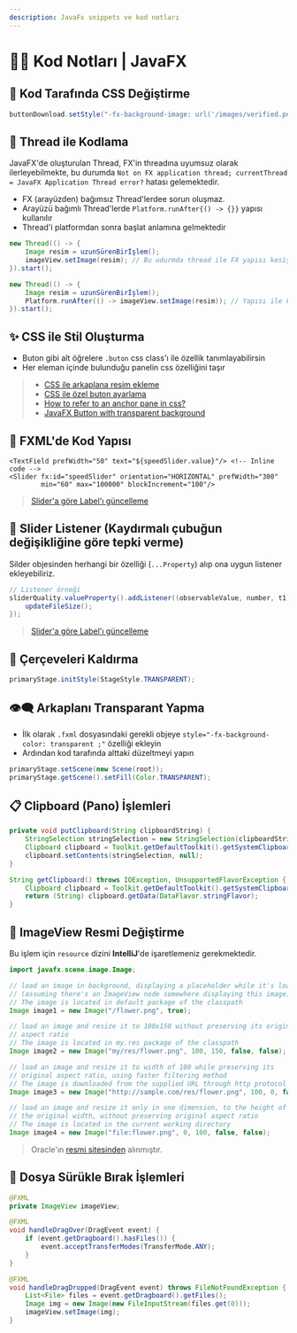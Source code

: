 ```yaml
---
description: JavaFx snippets ve kod notları
---
```


# 👨‍💻 Kod Notları  \| JavaFX

## 🎨 Kod Tarafında CSS Değiştirme

```java
buttonDownload.setStyle("-fx-background-image: url('/images/verified.png')");
```

## 🚧 Thread ile Kodlama

JavaFX'de oluşturulan Thread, FX'in threadına uyumsuz olarak ilerleyebilmekte, bu durumda `Not on FX application thread; currentThread = JavaFX Application Thread error?` hatası gelemektedir.

* FX \(arayüzden\) bağımsız Thread'lerdee sorun oluşmaz.
* Arayüzü bağımlı Thread'lerde `Platform.runAfter{() -> {}}` yapısı kullanılır
* Thread'i platformdan sonra başlat anlamına gelmektedir

```java
new Thread(() -> {
    Image resim = uzunSürenBirİşlem();
    imageView.setImage(resim); // Bu udurmda thread ile FX yapısı kesişir ve hata verir
}).start();

new Thread(() -> {
    Image resim = uzunSürenBirİşlem();
    Platform.runAfter(() -> imageView.setImage(resim)); // Yapısı ile FX hazır olduktan sonra işlem yapılır
}).start();
```

## ✨ CSS ile Stil Oluşturma

* Buton gibi alt öğrelere `.buton` css class'ı ile özellik tanımlayabilirsin
* Her eleman içinde bulunduğu panelin css özelliğini taşır

> * [CSS ile arkaplana resim ekleme](https://stackoverflow.com/questions/9738146/javafx-how-to-set-scene-background-image)
> * [CSS ile özel buton ayarlama](https://stackoverflow.com/questions/10518458/javafx-create-custom-button-with-image)
> * [How to refer to an anchor pane in css?](https://stackoverflow.com/a/28751561/9770490)
> * [JavaFX Button with transparent background](https://stackoverflow.com/a/36566444/9770490)

## 🧱 FXML'de Kod Yapısı

```markup
<TextField prefWidth="50" text="${speedSlider.value}"/> <!-- Inline code -->
<Slider fx:id="speedSlider" orientation="HORIZONTAL" prefWidth="300"
        min="60" max="100000" blockIncrement="100"/>
```

> [Slider'a göre Label'ı güncelleme](https://stackoverflow.com/a/40053895/9770490)

## 🍢 Slider Listener \(Kaydırmalı çubuğun değişikliğine göre tepki verme\)

Silder objesinden herhangi bir özelliği \(`...Property`\) alıp ona uygun listener ekleyebiliriz.

```java
// Listener örneği
sliderQuality.valueProperty().addListener((observableValue, number, t1) -> {
    updateFileSize();
});
```

> [Slider'a göre Label'ı güncelleme](https://stackoverflow.com/a/40053895/9770490)

## 🔳 Çerçeveleri Kaldırma

```java
primaryStage.initStyle(StageStyle.TRANSPARENT);
```

## 👁‍🗨 Arkaplanı Transparant Yapma

* İlk olarak `.fxml` dosyasındaki gerekli objeye `style="-fx-background-color: transparent ;"` özelliği ekleyin
* Ardından kod tarafında alttaki düzeltmeyi yapın

```java
primaryStage.setScene(new Scene(root));
primaryStage.getScene().setFill(Color.TRANSPARENT);
```

## 📋 Clipboard \(Pano\) İşlemleri

```java
private void putClipboard(String clipboardString) {
    StringSelection stringSelection = new StringSelection(clipboardString);
    Clipboard clipboard = Toolkit.getDefaultToolkit().getSystemClipboard();
    clipboard.setContents(stringSelection, null);
}

String getClipboard() throws IOException, UnsupportedFlavorException {
    Clipboard clipboard = Toolkit.getDefaultToolkit().getSystemClipboard();
    return (String) clipboard.getData(DataFlavor.stringFlavor);
}
```

## 🎴 ImageView Resmi Değiştirme

Bu işlem için `resource` dizini **IntelliJ**'de işaretlemeniz gerekmektedir.

```java
import javafx.scene.image.Image;

// load an image in background, displaying a placeholder while it's loading
// (assuming there's an ImageView node somewhere displaying this image)
// The image is located in default package of the classpath
Image image1 = new Image("/flower.png", true);

// load an image and resize it to 100x150 without preserving its original
// aspect ratio
// The image is located in my.res package of the classpath
Image image2 = new Image("my/res/flower.png", 100, 150, false, false);

// load an image and resize it to width of 100 while preserving its
// original aspect ratio, using faster filtering method
// The image is downloaded from the supplied URL through http protocol
Image image3 = new Image("http://sample.com/res/flower.png", 100, 0, false, false);

// load an image and resize it only in one dimension, to the height of 100 and
// the original width, without preserving original aspect ratio
// The image is located in the current working directory
Image image4 = new Image("file:flower.png", 0, 100, false, false);
```

> Oracle'ın [resmi sitesinden](https://docs.oracle.com/javafx/2/api/javafx/scene/image/Image.html) alınmıştır.

## 📂 Dosya Sürükle Bırak İşlemleri

```java
@FXML
private ImageView imageView;

@FXML
void handleDragOver(DragEvent event) {
    if (event.getDragboard().hasFiles()) {
        event.acceptTransferModes(TransferMode.ANY);
    }
}

@FXML
void handleDragDropped(DragEvent event) throws FileNotFoundException {
    List<File> files = event.getDragboard().getFiles();
    Image img = new Image(new FileInputStream(files.get(0)));
    imageView.setImage(img);
}
```


